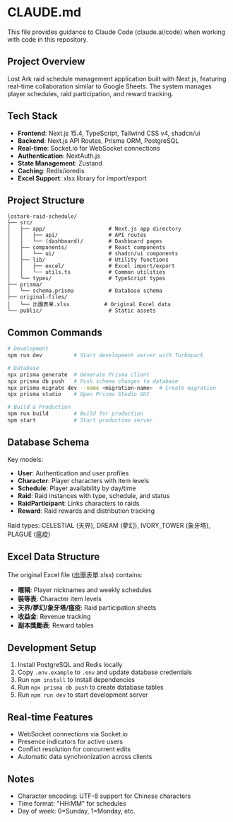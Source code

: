 # CLAUDE.md

This file provides guidance to Claude Code (claude.ai/code) when working with code in this repository.

## Project Overview

Lost Ark raid schedule management application built with Next.js, featuring real-time collaboration similar to Google Sheets. The system manages player schedules, raid participation, and reward tracking.

## Tech Stack

- **Frontend**: Next.js 15.4, TypeScript, Tailwind CSS v4, shadcn/ui
- **Backend**: Next.js API Routes, Prisma ORM, PostgreSQL
- **Real-time**: Socket.io for WebSocket connections
- **Authentication**: NextAuth.js
- **State Management**: Zustand
- **Caching**: Redis/ioredis
- **Excel Support**: xlsx library for import/export

## Project Structure

```
lostark-raid-schedule/
├── src/
│   ├── app/                    # Next.js app directory
│   │   ├── api/                # API routes
│   │   └── (dashboard)/        # Dashboard pages
│   ├── components/             # React components
│   │   └── ui/                 # shadcn/ui components
│   ├── lib/                    # Utility functions
│   │   ├── excel/              # Excel import/export
│   │   └── utils.ts            # Common utilities
│   └── types/                  # TypeScript types
├── prisma/
│   └── schema.prisma           # Database schema
├── original-files/
│   └── 出團表單.xlsx           # Original Excel data
└── public/                     # Static assets
```

## Common Commands

```bash
# Development
npm run dev          # Start development server with Turbopack

# Database
npx prisma generate  # Generate Prisma client
npx prisma db push   # Push schema changes to database
npx prisma migrate dev --name <migration-name>  # Create migration
npx prisma studio    # Open Prisma Studio GUI

# Build & Production
npm run build        # Build for production
npm start            # Start production server
```

## Database Schema

Key models:
- **User**: Authentication and user profiles
- **Character**: Player characters with item levels
- **Schedule**: Player availability by day/time
- **Raid**: Raid instances with type, schedule, and status
- **RaidParticipant**: Links characters to raids
- **Reward**: Raid rewards and distribution tracking

Raid types: CELESTIAL (天界), DREAM (夢幻), IVORY_TOWER (象牙塔), PLAGUE (瘟疫)

## Excel Data Structure

The original Excel file (出團表單.xlsx) contains:
- **暱稱**: Player nicknames and weekly schedules
- **裝等表**: Character item levels
- **天界/夢幻/象牙塔/瘟疫**: Raid participation sheets
- **收益金**: Revenue tracking
- **副本獎勵表**: Reward tables

## Development Setup

1. Install PostgreSQL and Redis locally
2. Copy `.env.example` to `.env` and update database credentials
3. Run `npm install` to install dependencies
4. Run `npx prisma db push` to create database tables
5. Run `npm run dev` to start development server

## Real-time Features

- WebSocket connections via Socket.io
- Presence indicators for active users
- Conflict resolution for concurrent edits
- Automatic data synchronization across clients

## Notes

- Character encoding: UTF-8 support for Chinese characters
- Time format: "HH:MM" for schedules
- Day of week: 0=Sunday, 1=Monday, etc.